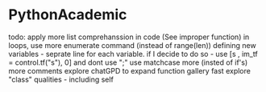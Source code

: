 ﻿# PythonAcademic

todo:
apply more list comprehanssion in code (See improper function)
in loops, use more enumerate command (instead of range(len))
defining new variables - seprate line for each variable. if I decide to do so - use [s ,  im_tf = control.tf("s"),  0] and dont use ";"
use matchcase more (insted of if's)
more comments
explore chatGPD to expand function gallery fast
explore "class" qualities - including self

